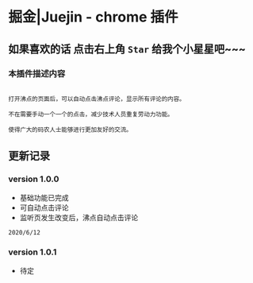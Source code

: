 # 掘金|Juejin - chrome 插件 
## 如果喜欢的话 点击右上角 `Star` 给我个小星星吧~~~
### 本插件描述内容
```

打开沸点的页面后，可以自动点击沸点评论，显示所有评论的内容。

不在需要手动一个一个的点击，减少技术人员重复劳动力功能。

使得广大的码农人士能够进行更加友好的交流。
```

## 更新记录

### version 1.0.0
+ 基础功能已完成
+ 可自动点击评论
+ 监听页发生改变后，沸点自动点击评论

```
2020/6/12
```

### version 1.0.1
+ 待定

